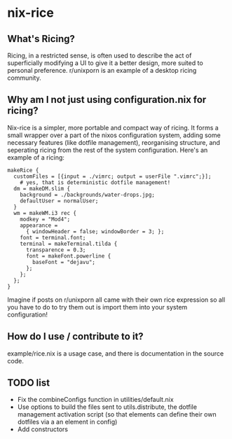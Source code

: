# nix-rice

## What's Ricing?

Ricing, in a restricted sense, is often used to describe the act of superficially modifying a UI to give it a better design, more suited to personal preference. r/unixporn is an example of a desktop ricing community. 

## Why am I not just using configuration.nix for ricing?

Nix-rice is a simpler, more portable and compact way of ricing. It forms a small wrapper over a part of the nixos configuration system, adding some necessary features (like dotfile management), reorganising structure, and seperating ricing from the rest of the system configuration. Here's an example of a ricing:

    makeRice {
      customFiles = [{input = ./vimrc; output = userFile ".vimrc";}];
        # yes, that is deterministic dotfile management!
      dm = makeDM.slim {
        background = ./backgrounds/water-drops.jpg;
        defaultUser = normalUser;
      }
      wm = makeWM.i3 rec {
        modkey = "Mod4";
        appearance = 
          { windowHeader = false; windowBorder = 3; };
        font = terminal.font;
        terminal = makeTerminal.tilda {
          transparence = 0.3;
          font = makeFont.powerline {
            baseFont = "dejavu";
          };
        };
      };
    }

Imagine if posts on r/unixporn all came with their own rice expression so all you have to do to try them out is import them into your system configuration!

## How do I use / contribute to it?

example/rice.nix is a usage case, and there is documentation in the source code.

## TODO list

- Fix the combineConfigs function in utilities/default.nix
- Use options to build the files sent to utils.distribute, the dotfile management activation script (so that elements can define their own dotfiles via a an element in config)
- Add constructors

